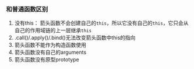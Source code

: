### 和普通函数区别

1. 没有this： 箭头函数不会创建自己的`this`，所以它没有自己的`this`，它只会从自己的作用域链的上一层继承`this`
2. .call()/.apply()/.bind()无法改变箭头函数中this的指向
3. 箭头函数不能作为构造函数使用
4. 箭头函数没有自己的arguments
5.  箭头函数没有原型prototype